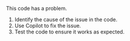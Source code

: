 This code has a problem.

1) Identify the cause of the issue in the code.
2) Use Copilot to fix the issue.
3) Test the code to ensure it works as expected.
